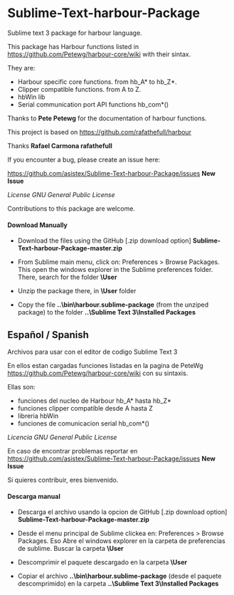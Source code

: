 # Sublime-Text-harbour-Package #
Sublime text 3 package for harbour language.

This package has Harbour functions listed in https://github.com/Petewg/harbour-core/wiki with their sintax.

They are:
* Harbour specific core functions. from hb_A* to hb_Z*.
* Clipper compatible functions. from A to Z.
* hbWin lib
* Serial communication port API functions hb_com*()

Thanks to **Pete Petewg** for the documentation of harbour functions.

This project is based on https://github.com/rafathefull/harbour

Thanks **Rafael Carmona  rafathefull**

If you encounter a bug, please create an issue here:

https://github.com/asistex/Sublime-Text-harbour-Package/issues  **New Issue**

*License GNU General Public License*

Contributions to this package are welcome. 

#### Download Manually
* Download the files using the GitHub [.zip download option] **Sublime-Text-harbour-Package-master.zip**

* From Sublime main menu, click on: Preferences > Browse Packages. This open the windows explorer in the Sublime preferences folder.
  There, search for the folder **\User**

* Unzip the package there, in **\User** folder

* Copy the file **..\bin\harbour.sublime-package** (from the unziped package) to the folder **..\Sublime Text 3\Installed Packages**



## Español / Spanish

Archivos para usar con el editor de codigo Sublime Text 3

En ellos estan cargadas funciones listadas en la pagina de PeteWg https://github.com/Petewg/harbour-core/wiki con su sintaxis.

Ellas son:
* funciones del nucleo de Harbour hb_A* hasta hb_Z* 
* funciones clipper compatible desde A hasta Z
* libreria hbWin
* funciones de comunicacion serial hb_com*()

*Licencia GNU General Public License*

En caso de encontrar problemas reportar en 
https://github.com/asistex/Sublime-Text-harbour-Package/issues  **New Issue**

Si quieres contribuir, eres bienvenido.

#### Descarga manual
* Descarga el archivo usando la opcion de GitHub [.zip download option] **Sublime-Text-harbour-Package-master.zip**

* Desde el menu principal de Sublime clickea en: Preferences > Browse Packages. Eso Abre el windows explorer en la carpeta de preferencias  de sublime.
  Buscar la carpeta **\User**

* Descomprimir el paquete descargado en la carpeta **\User**

* Copiar el archivo **..\bin\harbour.sublime-package** (desde el paquete descomprimido) en la carpeta **..\Sublime Text 3\Installed Packages**

